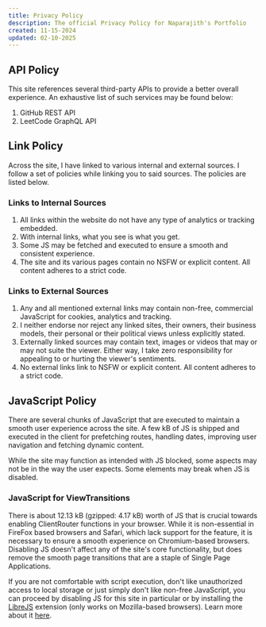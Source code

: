 ```yaml
---
title: Privacy Policy
description: The official Privacy Policy for Naparajith's Portfolio
created: 11-15-2024
updated: 02-10-2025
---
```


## API Policy

This site references several third-party APIs to provide a better overall experience. An exhaustive list of such services may be found below:

1. GitHub REST API
2. LeetCode GraphQL API

## Link Policy

Across the site, I have linked to various internal and external sources. I follow a set of policies while linking you to said sources. The policies are listed below.

### Links to Internal Sources

1. All links within the website do not have any type of analytics or tracking embedded.
2. With internal links, what you see is what you get.
3. Some JS may be fetched and executed to ensure a smooth and consistent experience.
4. The site and its various pages contain no NSFW or explicit content. All content adheres to a strict code.

### Links to External Sources

1. Any and all mentioned external links may contain non-free, commercial JavaScript for cookies, analytics and tracking.
2. I neither endorse nor reject any linked sites, their owners, their business models, their personal or their political views unless explicitly stated.
3. Externally linked sources may contain text, images or videos that may or may not suite the viewer. Either way, I take zero responsibility for appealing to or hurting the viewer's sentiments.
4. No external links link to NSFW or explicit content. All content adheres to a strict code.

## JavaScript Policy

There are several chunks of JavaScript that are executed to maintain a smooth user experience across the site. A few kB of JS is shipped and executed in the client for prefetching routes, handling dates, improving user navigation and fetching dynamic content.

While the site may function as intended with JS blocked, some aspects may not be in the way the user expects. Some elements may break when JS is disabled.

### JavaScript for ViewTransitions

There is about 12.13 kB (gzipped: 4.17 kB) worth of JS that is crucial towards enabling ClientRouter functions in your browser. While it is non-essential in FireFox based browsers and Safari, which lack support for the feature, it is necessary to ensure a smooth experience on Chromium-based browsers. Disabling JS doesn't affect any of the site's core functionality, but does remove the smooth page transitions that are a staple of Single Page Applications.

If you are not comfortable with script execution, don't like unauthorized access to local storage or just simply don't like non-free JavaScript, you can proceed by disabling JS for this site in particular or by installing the <a href="https://addons.mozilla.org/en-US/firefox/addon/librejs/" target="_blank">LibreJS</a> extension (only works on Mozilla-based browsers). Learn more about it <a href="https://www.gnu.org/software/librejs/" target="_blank">here</a>.
